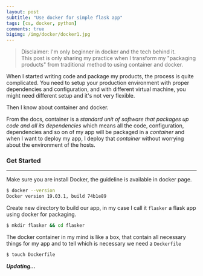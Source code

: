 ```yaml
---
layout: post
subtitle: "Use docker for simple flask app"
tags: [cs, docker, python]
comments: true
bigimg: /img/docker/docker1.jpg
---
```

>Disclaimer: I'm only beginner in docker and the tech behind it.  
This post is only sharing
my practice when I transform my "packaging products" from 
traditional method to using container and docker.

When I started writing code and package my products, the process is quite complicated.
You need to setup your production environment with proper dependencies and configuration, 
and with different virtual machine, you might need different setup and it's not very flexible.

Then I know about container and docker.

From the docs, container is a *standard unit of software that packages up code and all its dependencies*
which means all the code, configuration, dependencies and so on of my app will be packaged in a *container*
and when I want to deploy my app, I deploy that *container* without worrying about the environment of the hosts.

### Get Started
---

Make sure you are install Docker, the guideline is available in docker page.

```bash
$ docker --version
Docker version 19.03.1, build 74b1e89
```

Create new directory to build our app, in my case I call it `flasker` a flask app using docker for packaging.
```bash
$ mkdir flasker && cd flasker
```

The docker container in my mind is like a box, that contain all necessary things for my app
and to tell which is necessary we need a `Dockerfile`
```bash
$ touch Dockerfile
```

**_Updating..._**

